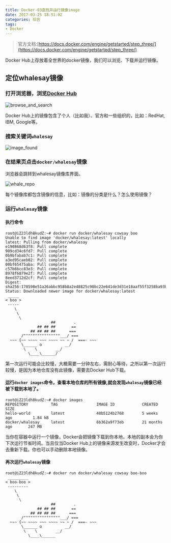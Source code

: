 ```yaml
---
title: Docker-03查找并运行镜像image
date: 2017-03-25 18:51:02
categories: 综合
tags:
- Docker
---
```


> 官方文档:[https://docs.docker.com/engine/getstarted/step_three/](https://docs.docker.com/engine/getstarted/step_three/)

Docker Hub上存放着全世界的docker镜像，我们可以浏览、下载并运行镜像。

## 定位whalesay镜像
### 打开浏览器，浏览[Docker Hub](https://hub.docker.com/)
![browse_and_search](/uploads/20170223110047136.png)

Docker Hub上的镜像包含了个人（比如我）、官方和一些组织的，比如：RedHat, IBM, Google等。

<!-- more -->

### 搜索关键词`whalesay`
![image_found](/uploads/20170223110047137.png)

### 在结果页点击`docker/whalesay`镜像
浏览器会跳转到whalesay镜像库界面。

![whale_repo](/uploads/20170223110047137.png)

每个镜像库都包含镜像的信息，比如：镜像的分类是什么？怎么使用镜像？  

### 运行`whalesay`镜像
#### 执行命令
```
root@iZ23ldh8kudZ:~# docker run docker/whalesay cowsay boo
Unable to find image 'docker/whalesay:latest' locally
latest: Pulling from docker/whalesay
e190868d63f8: Pull complete 
909cd34c6fd7: Pull complete 
0b9bfabab7c1: Pull complete 
a3ed95caeb02: Pull complete 
00bf65475aba: Pull complete 
c57b6bcc83e3: Pull complete 
8978f6879e2f: Pull complete 
8eed3712d2cf: Pull complete 
Digest: sha256:178598e51a26abbc958b8a2e48825c90bc22e641de3d31e18aaf55f3258ba93b
Status: Downloaded newer image for docker/whalesay:latest
 _____ 
< boo >
 ----- 
    \
     \
      \     
                    ##        .            
              ## ## ##       ==            
           ## ## ## ##      ===            
       /""""""""""""""""___/ ===        
  ~~~ {~~ ~~~~ ~~~ ~~~~ ~~ ~ /  ===- ~~~   
       \______ o          __/            
        \    \        __/             
          \____\______/   
```

第一次运行可能会比较慢，大概需要一分钟左右，需耐心等待，之所以第一次运行较慢，是因为本地仓库没有此镜像，需要去Docker Hub下载。

#### 运行`docker images`命令，查看本地仓库的所有镜像,就会发现`whalesay`镜像已经被下载到本地了。
```
root@iZ23ldh8kudZ:~# docker images
REPOSITORY          TAG                 IMAGE ID            CREATED             SIZE
hello-world         latest              48b5124b2768        5 weeks ago         1.84 kB
docker/whalesay     latest              6b362a9f73eb        21 months ago       247 MB
```

当你在容器中运行一个镜像，Docker会把镜像下载到你本地，本地的副本会为你下次运行节省时间。当且仅当Docker Hub上的镜像来源发生改变时，Docker才会去重新下载。你也可以手动删除本地镜像。

#### 再次运行`whalesay`镜像
```
root@iZ23ldh8kudZ:~# docker run docker/whalesay cowsay boo-boo
 _________ 
< boo-boo >
 --------- 
    \
     \
      \     
                    ##        .            
              ## ## ##       ==            
           ## ## ## ##      ===            
       /""""""""""""""""___/ ===        
  ~~~ {~~ ~~~~ ~~~ ~~~~ ~~ ~ /  ===- ~~~   
       \______ o          __/            
        \    \        __/             
          \____\______
```

